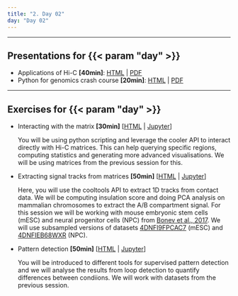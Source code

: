 ```yaml
---
title: "2. Day 02"
day: "Day 02"
---
```


---

## Presentations for {{< param "day" >}}

- Applications of Hi-C **\[40min\]**: [HTML](/{{<myPackageUrl>}}Presentations/day02/applications_hic.html) | [PDF](/{{<myPackageUrl>}}Presentations/day02/applications_hic.pdf)
- Python for genomics crash course **\[20min\]**: [HTML](/{{<myPackageUrl>}}Presentations/day02/python_syntax.html) | [PDF](/{{<myPackageUrl>}}Presentations/day02/python_syntax.pdf)

---

## Exercises for {{< param "day" >}}

- Interacting with the matrix **\[30min\]** [[HTML](/{{<myPackageUrl>}}Exercices/day02/matrix_interaction.html) | [Jupyter](/{{<myPackageUrl>}}Exercices/day02/matrix_interaction.ipynb)]

    You will be using python scripting and leverage the cooler API to interact directly with Hi-C matrices. This can help querying specific regions, computing statistics and generating more advanced visualisations. We will be using matrices from the previous session for this.

- Extracting signal tracks from matrices **\[50min\]** [[HTML](/{{<myPackageUrl>}}Exercices/day02/signal_tracks.html) | [Jupyter](/{{<myPackageUrl>}}Exercices/day02/signal_tracks.ipynb)]

    Here, you will use the cooltools API to extract 1D tracks from contact data. We will be computing insulation score and doing PCA analysis on mammalian chromosomes to extract the A/B compartment signal. For this session we will be working with mouse embryonic stem cells (mESC) and neural progenitor cells (NPC) from [Bonev et al., 2017](https://pubmed.ncbi.nlm.nih.gov/29053968/). We will use subsampled versions of datasets [4DNFI9FPCAC7](https://data.4dnucleome.org/files-processed/4DNFI9FPCAC7/) (mESC) and [4DNFIEB68WXR](https://data.4dnucleome.org/files-processed/4DNFIEB68WXR/) (NPC).

- Pattern detection **[50min\]** [[HTML](/{{<myPackageUrl>}}Exercices/day02/detection.html) | [Jupyter](/{{<myPackageUrl>}}Exercices/day02/detection.ipynb)]

    You will be introduced to different tools for supervised pattern detection and we will analyse the results from loop detection to quantify differences between condiions. We will work with datasets from the previous session.
